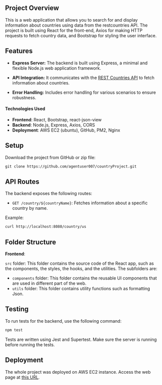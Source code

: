 ## Project Overview

This is a web application that allows you to search for and display information about countries using data from the restcountries API. The project is built using React for the front-end, Axios for making HTTP requests to fetch country data, and Bootstrap for styling the user interface.

## Features

- **Express Server:** The backend is built using Express, a minimal and flexible Node.js web application framework.

- **API Integration:** It communicates with the [REST Countries API](https://restcountries.com/v3.1/name/) to fetch information about countries.

- **Error Handling:** Includes error handling for various scenarios to ensure robustness.

  

#### Technologies Used

- **Frontend**: React, Bootstrap, react-json-view
- **Backend**: Node.js, Express, Axios, CORS
- **Deployment**: AWS EC2 (ubuntu), GitHub, PM2, Nginx

## Setup

Download the project from GitHub or zip file:

```markdown
git clone https://github.com/agentuser007/countryProject.git
```



## API Routes

The backend exposes the following routes:

- `GET /country/${countryName}`: Fetches information about a specific country by name.

Example:

```bash
curl http://localhost:8080/country/us
```

## Folder Structure

**Frontend**:

`src` folder: This folder contains the source code of the React app, such as the components, the styles, the hooks, and the utilities. The subfolders are:

- `components` folder: This folder contains the reusable UI components that are used in different part of the web.
- `utils` folder: This folder contains utility functions such as formatting Json.

## Testing

To run tests for the backend, use the following command:

```bash
npm test
```

Tests are written using Jest and Supertest. Make sure the server is running before running the tests.

## Deployment

The whole project was deployed on AWS EC2 instance. Access the web page at [this URL](http://54.171.248.56/). 

